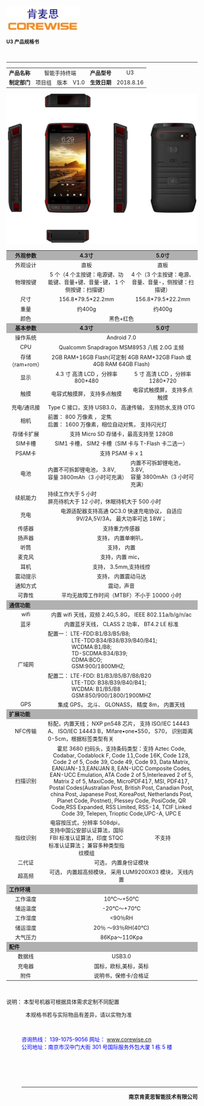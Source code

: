 <p align="right">

![logo](img/肯麦思logo1.jpg)

<font size="2"><b>U3 产品规格书</b></font>
</p>

<br>

- - - - 


<table>
    <tr>
        <td align="center"><b>产品名称</b></td>
        <td colspan = 3 align="center">智能手持终端</td>
        <td align="center"><b>产品型号</b></td>
        <td align="center">U3</td>
    </tr>
    <tr>
        <td align="center"><b>制定部门</b></td>
        <td align="center">项目组</td>
        <td align="center">版本</td>
        <td align="center">V1.0</td>
        <td align="center"><b>生效日期</b></td>
        <td align="center">2018.8.16</td>
    </tr>
</table>

![速登宝_肯麦思](img/速登宝.jpg)

<table>
    <tr bgcolor="#b0b0b0">
        <td align="center"><b>外观参数</b></td>
        <td align="center" ><b>4.3寸</b></td>
        <td align="center"><b>5.0寸</b></td>
    </tr>
    <tr>
        <td align="center">外观设计</td>
        <td align="center">直板</td>
        <td align="center">直板</td>
    </tr>
    <tr>
        <td align="center">物理按键</td>
        <td align="center">5 个（4 个主按键：电源键、功能键、音量+键、音量-键， 1 个侧按键：扫描键）</td>
        <td align="center">4 个（3 个主按键：电源、音量、音量-，侧按键：扫描键）</td>
    </tr>
    <tr>
        <td align="center">尺寸</td>
        <td align="center">156.8*79.5*22.2mm</td>
        <td align="center">156.8*79.5*22.2mm</td>
    </tr>
    <tr>
        <td align="center">重量</td>
        <td align="center">约400g</td>
        <td align="center">约400g</td>
    </tr>
    <tr>
        <td align="center">颜色</td>
        <td colspan = 2 align="center">黑色+红色</td>
    </tr>
    <tr bgcolor="#b0b0b0">
        <td align="center"><b>基本参数</b></td>
        <td align="center"><b>4.3寸</b></td>
        <td align="center"><b>5.0寸</b></td>
    </tr>
    <tr>
        <td align="center">操作系统</td>
        <td colspan = 2 align="center">Android 7.0</td>
    </tr>
    <tr>
        <td align="center">CPU</td>
        <td colspan = 2 align="center">Qualcomm Snapdragon MSM8953 八核 2.0G 主频</td>
    </tr>
    <tr>
        <td align="center">存储<br>（ram+rom）</td>
        <td colspan = 2 align="center">2GB RAM+16GB Flash(可定制 4GB RAM+32GB Flash 或 4GB RAM 64GB Flash)</td>
    </tr>
    <tr>
        <td align="center">显示</td>
        <td align="center">4.3 寸 高清 LCD ，分辨率 800*480</td>
        <td align="center">5 寸 高清 LCD ，分辨率 1280*720</td>
    </tr>
    <tr>
        <td align="center">触摸</td>
        <td align="center">电容式触摸屏， 支持多点触摸</td>
        <td align="center">电容式触摸屏， 支持多点触摸</td>
    </tr>
    <tr>
        <td align="center">充电/通讯接
    </td>
        <td colspan = 2 align="center">Type C 接口，支持 USB3.0， 高速传输， 支持防水,支持 OTG</td>
    </tr>
    <tr>
        <td align="center">相机</td>
        <td colspan = 2 align="left">前置： 800 万像素 ， 定焦<br>后置： 1600 万像素，相位自动对焦， 支持闪光灯</td>
    </tr>
    <tr>
        <td align="center">存储卡扩展</td>
        <td colspan = 2 align="center">支持 Micro SD 存储卡，最高支持至 128GB</td>
    </tr>
    <tr>
        <td align="center">SIM卡槽</td>
        <td colspan = 2 align="center">SIM1 卡槽， SIM2 卡槽（SIM 卡与 T-Flash 卡二选一）</td>
    </tr>
    <tr>
        <td align="center">PSAM卡</td>
        <td colspan = 2 align="center">支持 PSAM 卡 x 1</td>
    </tr>
    <tr>
        <td align="center">电池</td>
        <td align="left">内置不可拆卸锂电池， 3.8V,<br>容量 3800mAh（3 小时可充满）</td>
        <td align="left">内置不可拆卸锂电池， 3.8V,<br>容量 3800mAh（3 小时可充满）</td>
    </tr>
    <tr>
        <td align="center">续航能力</td>
        <td colspan = 2 align="left">持续工作大于 5 小时<br>屏亮待机大于 12 小时，休眠待机大于 500 小时</td>
    </tr>
    <tr>
        <td align="center">充电</td>
        <td colspan = 2 align="center">电源适配器支持高通 QC3.0 快速充电协议， 自适应 9V/2A,5V/3A， 最大功率可达 18W；</td>
    </tr>
    <tr>
        <td align="center">传感器</td>
        <td colspan = 2 align="center">支持重力传感器</td>
    </tr>
    <tr>
        <td align="center">扬声器</td>
        <td colspan = 2 align="center">支持， 内置单喇叭，</td>
    </tr>
    <tr>
        <td align="center">听筒</td>
        <td colspan = 2 align="center">支持， 内置</td>
    </tr>
    <tr>
        <td align="center">麦克风</td>
        <td colspan = 2 align="center">支持，内置 mic，</td>
    </tr>
    <tr>
        <td align="center">耳机</td>
        <td colspan = 2 align="center">支持， 3.5mm,支持线控</td>
    </tr>
    <tr>
        <td align="center">震动提示</td>
        <td colspan = 2 align="center">支持， 内置震动马达</td>
    </tr>
    <tr>
        <td align="center">通知方式</td>
        <td colspan = 2 align="center">震动，声音</td>
    </tr>
    <tr>
        <td align="center">可靠性</td>
        <td colspan = 2 align="center">平均无故障工作时间（MTBF）不小于 10000 小时</td>
    </tr>
    <tr bgcolor="#b0b0b0">
        <td colspan = 3 align="left"><b>通信功能</b></td>
    </tr>
    <tr>
        <td align="center">wifi</td>
        <td colspan = 2 align="center">内置 wifi 天线，双频 2.4G,5.8G， IEEE 802.11a/b/g/n/ac</td>
    </tr>
    <tr>
        <td align="center">蓝牙</td>
        <td colspan = 2 align="center">内置蓝牙天线， CLASS 2 功率， BT4.2 LE 标准</td>
    </tr>
    <tr>
        <td rowspan = 2 align="center">广域网</td>
        <td colspan = 2 align="left">配置一： LTE-FDD:B1/B3/B5/B8;<br><dd>&nbsp;&nbsp;&nbsp;&nbsp;&nbsp;&nbsp;LTE-TDD:B34/B38/B39/B40/B41;<br><dd>&nbsp;&nbsp;&nbsp;&nbsp;&nbsp;&nbsp;WCDMA:B1/B8;<br><dd>&nbsp;&nbsp;&nbsp;&nbsp;&nbsp;&nbsp;TD-SCDMA:B34/B39;<br><dd>&nbsp;&nbsp;&nbsp;&nbsp;&nbsp;&nbsp;CDMA:BCO;<br><dd>&nbsp;&nbsp;&nbsp;&nbsp;&nbsp;&nbsp;GSM:900/1800MHZ;</td>
    </tr>
    <tr>
        <td colspan = 2 align="left">配置二： LTE-FDD: B1/B3/B5/B7/B8/B20<br><dd>&nbsp;&nbsp;&nbsp;&nbsp;&nbsp;&nbsp;LTE-TDD: B38/B39/B40/B41;<br><dd>&nbsp;&nbsp;&nbsp;&nbsp;&nbsp;&nbsp;WCDMA: B1/B5/B8<br><dd>&nbsp;&nbsp;&nbsp;&nbsp;&nbsp;&nbsp;GSM:850/900/1800/1900MHZ</td>
    </tr>
    <tr>
        <td align="center">GPS</td>
        <td colspan = 2 align="center">集成 GPS， 北斗、 GLONASS， 精度 8m， 内置天线</td>
    </tr>
    <tr bgcolor="#b0b0b0">
        <td colspan = 3 align="left"><b>扩展功能</b></td>
    </tr>
    <tr>
        <td align="center">NFC传输</td>
        <td colspan = 2 align="left">标配，内置天线； NXP pn548 芯片， 支持 ISO/IEC 14443 A、 ISO/IEC 14443 B，Mifare•one•S50， S70， 识别距离0-5cm，根据标签类型有关</td>
    </tr>
    <tr>
        <td align="center">扫描识别</td>
        <td colspan = 2 align="center">霍尼 3680 扫码头，支持条码类型：支持 Aztec Code, Codabar, Codablock F, Code 11,Code 16K, Code 128, Code 2 of 5, Code 39, Code 49, Code 93, Data Matrix, EAN/JAN-13,EAN/JAN 8, EAN-UCC Composite Codes, EAN-UCC Emulation, ATA Code 2 of 5,Interleaved 2 of 5, Matrix 2 of 5, MaxiCode, MicroPDF417, MSI, PDF417, Postal Codes(Australian Post, British Post, Canadian Post, china Post, Japanese Post, KoreaPost, Netherlands Post, Planet Code, Postnet), Plessey Code, PosiCode, QR Code,RSS Expanded, RSS Limited, RSS-14, TCIF Linked Code 39, Telepen, Trioptic Code,UPC-A, UPC E</td>
    </tr>
    <tr>
        <td align="center">指纹识别</td>
        <td align="center">电容按压式，分辨率 508dpi，支持中国公安部认证算法，国际 FBI 标准认证算法，印度 STQC 标准认证算法； 兼容多种类型指纹模组</td>
        <td align="center">不支持</td>
    </tr>
    <tr>
        <td align="center">二代证</td>
        <td colspan = 2 align="center">可选， 内置身份证模块</td>
    </tr>
    <tr>
        <td align="center">超高频</td>
        <td colspan = 2 align="center">可选， 内置超高频模块， 采用 LUM9200X03 模块， 天线内置</td>
    </tr>
    <tr bgcolor="#b0b0b0">
        <td colspan = 3 align="left"><b>工作环境</b></td>
    </tr>
    <tr>
        <td align="center">工作温度</td>
        <td colspan = 2 align="center">10℃～+50℃</td>
    </tr>
    <tr>
        <td align="center">储运温度</td>
        <td colspan = 2 align="center">-20℃～+70℃</td>
    </tr>
    <tr>
        <td align="center">工作湿度</td>
        <td colspan = 2 align="center">&lt;90％RH</td>
    </tr>
    <tr>
        <td align="center">储运湿度</td>
        <td colspan = 2 align="center">20％ ～93％RH(40℃)</td>
    </tr>
    <tr>
        <td align="center">大气压力</td>
        <td colspan = 2 align="center">86Kpa～110Kpa</td>
    </tr>
    <tr bgcolor="#b0b0b0">
        <td colspan = 3 align="left"><b>配件</b></td>
    </tr>
    <tr>
        <td align="center">数据线</td>
        <td colspan = 2 align="center">USB3.0</td>
    </tr>
    <tr>
        <td align="center">充电器</td>
        <td colspan = 2 align="center">国标，欧标,美标，英标</td>
    </tr>
    <tr>
        <td align="center">附件</td>
        <td colspan = 2 align="center">说明书，保修卡/合格证</td>
    </tr>
</table>
<br>
<p align = "left">
    <font  face ="黑体"  >说明： 本型号机器可根据具体需求定制不同配置<br><dd>&nbsp;&nbsp;&nbsp;本规格书若与实际物品有差异，请以实物为准</font>
</p>
<br>

<p align="left">
    <font color="blue">咨询热线： 139-1075-9056 网址：</font>
    <a href="http://www.corewise.cn/" target="_blank" title="http://www.corewise.cn/">www.corewise.cn</a>
    <br>
    <font color="blue">公司地址：南京市汉中门大街 301 号国际服务外包大厦 1 栋 5 楼</font>
</p>
<br><br><br><br>

- - - - 
<p align="right"><b>南京肯麦思智能技术有限公司</b></p>
<div STYLE="page-break-after: always;"></div>